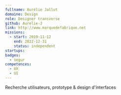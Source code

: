 ```yaml
---
fullname: Aurélie Jallut
domaine: Design
role: Designer transverse
github: Aurelie-J
link: http://www.marquedefabrique.net
missions:
  - start: 2019-11-12
    end: 2022-12-31
    status: independent
startups:
badges:
  - segur
competences:
  - UX
  - UI
---
```

Recherche utilisateurs, prototype & design d'interfaces

